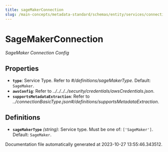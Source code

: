 ```yaml
---
title: sageMakerConnection
slug: /main-concepts/metadata-standard/schemas/entity/services/connections/mlmodel/sagemakerconnection
---
```


# SageMakerConnection

*SageMaker Connection Config*

## Properties

- **`type`**: Service Type. Refer to *#/definitions/sageMakerType*. Default: `SageMaker`.
- **`awsConfig`**: Refer to *../../../../security/credentials/awsCredentials.json*.
- **`supportsMetadataExtraction`**: Refer to *../connectionBasicType.json#/definitions/supportsMetadataExtraction*.
## Definitions

- **`sageMakerType`** *(string)*: Service type. Must be one of: `['SageMaker']`. Default: `SageMaker`.


Documentation file automatically generated at 2023-10-27 13:55:46.343512.
